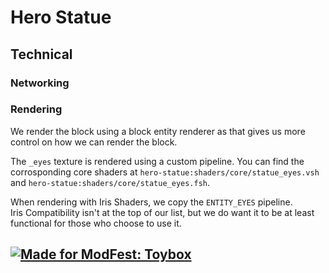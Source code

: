 # Hero Statue  

## Technical  
### Networking  
### Rendering  
We render the block using a block entity renderer as that gives us more control on how we can render the block.  

The `_eyes` texture is rendered using a custom pipeline. You can find the corrosponding core shaders at `hero-statue:shaders/core/statue_eyes.vsh` and `hero-statue:shaders/core/statue_eyes.fsh`.  

When rendering with Iris Shaders, we copy the `ENTITY_EYES` pipeline.  
Iris Compatibility isn't at the top of our list, but we do want it to be at least functional for those who choose to use it.  

## [![Made for ModFest: Toybox](https://raw.githubusercontent.com/ModFest/art/refs/heads/v2/badge/svg/toybox/cozy.svg)](https://modfest.net/toybox)  
